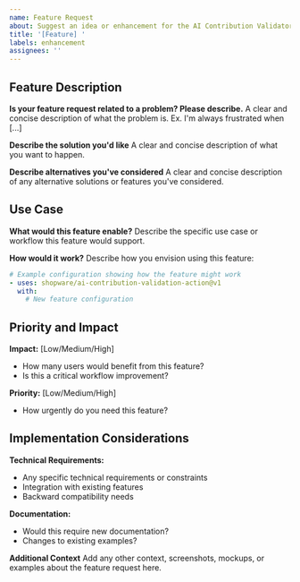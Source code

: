 ```yaml
---
name: Feature Request
about: Suggest an idea or enhancement for the AI Contribution Validator Action
title: '[Feature] '
labels: enhancement
assignees: ''
---
```


## Feature Description

**Is your feature request related to a problem? Please describe.**
A clear and concise description of what the problem is. Ex. I'm always frustrated when [...]

**Describe the solution you'd like**
A clear and concise description of what you want to happen.

**Describe alternatives you've considered**
A clear and concise description of any alternative solutions or features you've considered.

## Use Case

**What would this feature enable?**
Describe the specific use case or workflow this feature would support.

**How would it work?**
Describe how you envision using this feature:

```yaml
# Example configuration showing how the feature might work
- uses: shopware/ai-contribution-validation-action@v1
  with:
    # New feature configuration
```

## Priority and Impact

**Impact:** [Low/Medium/High]
- How many users would benefit from this feature?
- Is this a critical workflow improvement?

**Priority:** [Low/Medium/High]
- How urgently do you need this feature?

## Implementation Considerations

**Technical Requirements:**
- Any specific technical requirements or constraints
- Integration with existing features
- Backward compatibility needs

**Documentation:**
- Would this require new documentation?
- Changes to existing examples?

**Additional Context**
Add any other context, screenshots, mockups, or examples about the feature request here.